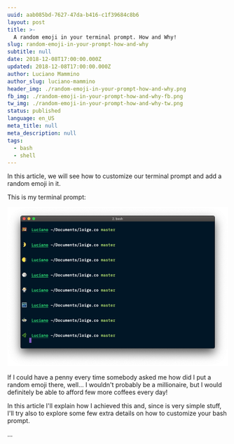 ```yaml
---
uuid: aab085bd-7627-47da-b416-c1f39684c8b6
layout: post
title: >-
  A random emoji in your terminal prompt. How and Why!
slug: random-emoji-in-your-prompt-how-and-why
subtitle: null
date: 2018-12-08T17:00:00.000Z
updated: 2018-12-08T17:00:00.000Z
author: Luciano Mammino
author_slug: luciano-mammino
header_img: ./random-emoji-in-your-prompt-how-and-why.png
fb_img: ./random-emoji-in-your-prompt-how-and-why-fb.png
tw_img: ./random-emoji-in-your-prompt-how-and-why-tw.png
status: published
language: en_US
meta_title: null
meta_description: null
tags:
  - bash
  - shell
---
```


In this article, we will see how to customize our terminal prompt and add a random emoji in it.

This is my terminal prompt:

![My terminal prompt with random emojis](./my-terminal.png)

If I could have a penny every time somebody asked me how did I put a random emoji there, well... I wouldn't probably be a millionaire, but I would definitely be able to afford few more coffees every day!

In this article I'll explain how I achieved this and, since is very simple stuff, I'll try also to explore some few extra details on how to customize your bash prompt.

...
